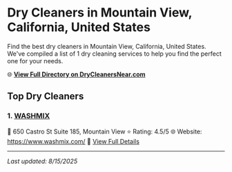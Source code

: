 # Dry Cleaners in Mountain View, California, United States

Find the best dry cleaners in Mountain View, California, United States. We've compiled a list of 1 dry cleaning services to help you find the perfect one for your needs.

🌐 **[View Full Directory on DryCleanersNear.com](https://drycleanersnear.com/city/US/California/Mountain%20View)**

## Top Dry Cleaners

### 1. [WASHMIX](https://drycleanersnear.com/dryCleaner/689d43d1756b71cad101f3dd/washmix)
📍 650 Castro St Suite 185, Mountain View
⭐ Rating: 4.5/5
🌐 Website: https://www.washmix.com/
🔗 [View Full Details](https://drycleanersnear.com/dryCleaner/689d43d1756b71cad101f3dd/washmix)


---

*Last updated: 8/15/2025*
